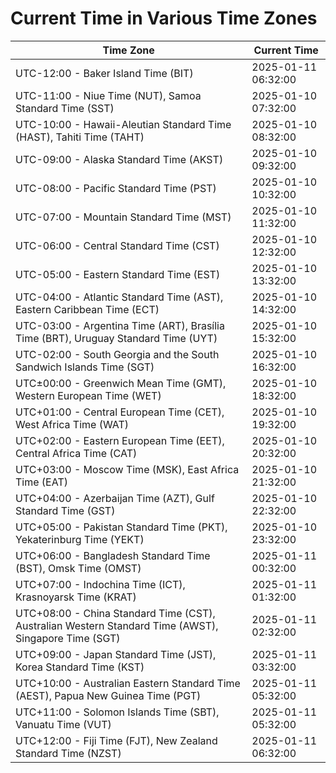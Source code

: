 # Current Time in Various Time Zones

| Time Zone | Current Time |
|-----------|--------------|
| UTC-12:00 - Baker Island Time (BIT) | 2025-01-11 06:32:00 |
| UTC-11:00 - Niue Time (NUT), Samoa Standard Time (SST) | 2025-01-10 07:32:00 |
| UTC-10:00 - Hawaii-Aleutian Standard Time (HAST), Tahiti Time (TAHT) | 2025-01-10 08:32:00 |
| UTC-09:00 - Alaska Standard Time (AKST) | 2025-01-10 09:32:00 |
| UTC-08:00 - Pacific Standard Time (PST) | 2025-01-10 10:32:00 |
| UTC-07:00 - Mountain Standard Time (MST) | 2025-01-10 11:32:00 |
| UTC-06:00 - Central Standard Time (CST) | 2025-01-10 12:32:00 |
| UTC-05:00 - Eastern Standard Time (EST) | 2025-01-10 13:32:00 |
| UTC-04:00 - Atlantic Standard Time (AST), Eastern Caribbean Time (ECT) | 2025-01-10 14:32:00 |
| UTC-03:00 - Argentina Time (ART), Brasília Time (BRT), Uruguay Standard Time (UYT) | 2025-01-10 15:32:00 |
| UTC-02:00 - South Georgia and the South Sandwich Islands Time (SGT) | 2025-01-10 16:32:00 |
| UTC±00:00 - Greenwich Mean Time (GMT), Western European Time (WET) | 2025-01-10 18:32:00 |
| UTC+01:00 - Central European Time (CET), West Africa Time (WAT) | 2025-01-10 19:32:00 |
| UTC+02:00 - Eastern European Time (EET), Central Africa Time (CAT) | 2025-01-10 20:32:00 |
| UTC+03:00 - Moscow Time (MSK), East Africa Time (EAT) | 2025-01-10 21:32:00 |
| UTC+04:00 - Azerbaijan Time (AZT), Gulf Standard Time (GST) | 2025-01-10 22:32:00 |
| UTC+05:00 - Pakistan Standard Time (PKT), Yekaterinburg Time (YEKT) | 2025-01-10 23:32:00 |
| UTC+06:00 - Bangladesh Standard Time (BST), Omsk Time (OMST) | 2025-01-11 00:32:00 |
| UTC+07:00 - Indochina Time (ICT), Krasnoyarsk Time (KRAT) | 2025-01-11 01:32:00 |
| UTC+08:00 - China Standard Time (CST), Australian Western Standard Time (AWST), Singapore Time (SGT) | 2025-01-11 02:32:00 |
| UTC+09:00 - Japan Standard Time (JST), Korea Standard Time (KST) | 2025-01-11 03:32:00 |
| UTC+10:00 - Australian Eastern Standard Time (AEST), Papua New Guinea Time (PGT) | 2025-01-11 05:32:00 |
| UTC+11:00 - Solomon Islands Time (SBT), Vanuatu Time (VUT) | 2025-01-11 05:32:00 |
| UTC+12:00 - Fiji Time (FJT), New Zealand Standard Time (NZST) | 2025-01-11 06:32:00 |
